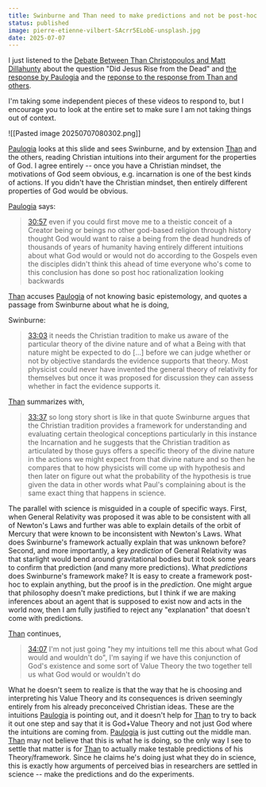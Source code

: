 ```yaml
---
title: Swinburne and Than need to make predictions and not be post-hoc
status: published
image: pierre-etienne-vilbert-SAcrr5ELobE-unsplash.jpg
date: 2025-07-07
---
```

I just listened to the [Debate Between Than Christopoulos and Matt Dillahunty](https://youtu.be/OSQWIWY9gYg?si=0HAY6eC7NV9LHTVZ) about the question "Did Jesus Rise from the Dead" and [the response by Paulogia](https://youtu.be/zAFOE-xDlww?si=4BG2monpgsuwOx_N) and the [reponse to the response from Than and others](https://www.youtube.com/live/p8kuqhc_e-8?si=OjyVeKg5oRxGGsTI).

I'm taking some independent pieces of these videos to respond to, but I encourage you to look at the entire set to make sure I am not taking things out of context.

![[Pasted image 20250707080302.png]]

[Paulogia] looks at this slide and sees Swinburne, and by extension [Than] and the others, reading Christian intuitions into their argument for the properties of God.  I agree entirely -- once you have a Christian mindset, the motivations of God seem obvious, e.g. incarnation is one of the best kinds of actions.  If you didn't have the Christian mindset, then entirely different properties of God would be obvious.

[Paulogia] says:

> [30:57](https://www.youtube.com/live/p8kuqhc_e-8?si=X3X2FkdJIV8Q0R0w&t=1857) even if you could first move me to a theistic conceit of a Creator being or beings no other god-based religion through history thought God would want to raise a being from the dead hundreds of thousands of years of humanity having entirely different intuitions about what God would or would not do according to the Gospels even the disciples didn't think this ahead of time everyone who's come to this conclusion has done so post hoc rationalization looking backwards 

[Than] accuses [Paulogia] of not knowing basic epistemology, and quotes a  passage from Swinburne about what he is doing,

Swinburne:
> [33:03](https://www.youtube.com/live/p8kuqhc_e-8?si=X3X2FkdJIV8Q0R0w&t=1983) it needs the Christian tradition to make us aware of the particular theory of the divine nature and of what a Being with that nature might be expected to do [...] before we can judge whether or not by objective standards the evidence supports that theory.   Most physicist could never have invented the general theory of relativity for themselves but once it was proposed for discussion they can assess whether in fact the evidence supports it.

[Than] summarizes with,
> [33:37](https://www.youtube.com/live/p8kuqhc_e-8?si=f1WO5na60XMZs0C8&t=2017) so long story short is like in that quote Swinburne argues that the Christian tradition provides a framework for understanding and evaluating certain theological conceptions particularly in this instance the Incarnation and he suggests that the Christian tradition as articulated by those guys offers a specific theory of the divine nature in the actions we might expect from that divine nature and so then he compares that to how physicists will come up with hypothesis and then later on figure out what the probability of the hypothesis is true given the data in other words what Paul's complaining about is the same exact thing that happens in science. 

The parallel with science is misguided in a couple of specific ways.  First, when General Relativity was proposed it was able to be consistent with all of Newton's Laws and further was able to explain details of the orbit of Mercury that were known to be inconsistent with Newton's Laws.  What does Swinburne's framework actually explain that was unknown before?  Second, and more importantly, a key *prediction* of General Relativity was that starlight would bend around gravitational bodies but it took some years to confirm that prediction (and many more predictions).   What *predictions* does Swinburne's framework make?   It is easy to create a framework post-hoc to explain anything, but the proof is in the *prediction*.  One might argue that philosophy doesn't make predictions, but I think if we are making inferences about an agent that is supposed to exist now and acts in the world now, then I am fully justified to reject any "explanation" that doesn't come with predictions.

[Than] continues,

> [34:07](https://www.youtube.com/live/p8kuqhc_e-8?si=X3X2FkdJIV8Q0R0w&t=2047) I'm not just going "hey my intuitions tell me this about what God would and wouldn't do", I'm saying if we have this conjunction of God's existence and some sort of Value Theory the two together tell us what God would or wouldn't do

What he doesn't seem to realize is that the way that he is choosing and interpreting his Value Theory and its consequences is driven seemingly entirely from his already preconceived Christian ideas.  These are the intuitions [Paulogia] is pointing out, and it doesn't help for [Than] to try to back it out one step and say that it is God+Value Theory and not just God where the intuitions are coming from.  [Paulogia] is just cutting out the middle man.  [Than] may not believe that this is what he is doing, so the only way I see to settle that matter is for [Than] to actually make testable predictions of his Theory/framework.  Since he claims he's doing just what they do in science, this is exactly how arguments of perceived bias in researchers are settled in science -- make the predictions and do the experiments.




[Than]: https://www.youtube.com/@ExploringReality
[Paulogia]: https://www.youtube.com/@Paulogia 
[for the Bible tells me so]: https://www.youtube.com/watch?v=NwRHzJl4B4g&t=12s
[Minimal Witnesses]: https://youtu.be/Isnl9A50ySY?si=vGwHi8_8lZL0xvgN
[RHBS]: https://youtu.be/K2JNoRdyaek?si=JhUkPIFuWPSoR-Ym&t=1330
